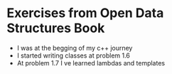 # Exercises from Open Data Structures Book
- I was at the begging of my c++ journey
- I started writing classes at problem 1.6
- At problem 1.7 I ve learned lambdas and templates
